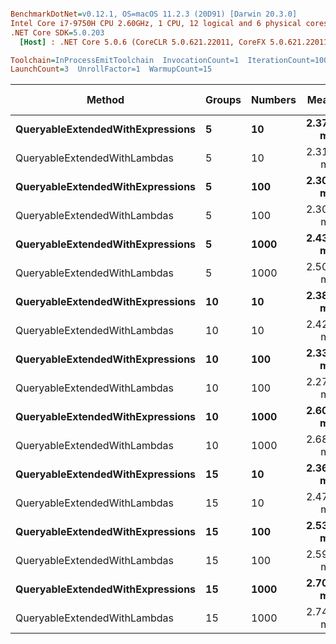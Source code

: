 ``` ini

BenchmarkDotNet=v0.12.1, OS=macOS 11.2.3 (20D91) [Darwin 20.3.0]
Intel Core i7-9750H CPU 2.60GHz, 1 CPU, 12 logical and 6 physical cores
.NET Core SDK=5.0.203
  [Host] : .NET Core 5.0.6 (CoreCLR 5.0.621.22011, CoreFX 5.0.621.22011), X64 RyuJIT

Toolchain=InProcessEmitToolchain  InvocationCount=1  IterationCount=100  
LaunchCount=3  UnrollFactor=1  WarmupCount=15  

```
|                           Method | Groups | Numbers |     Mean |     Error |    StdDev |   Median | Gen 0 | Gen 1 | Gen 2 | Allocated |
|--------------------------------- |------- |-------- |---------:|----------:|----------:|---------:|------:|------:|------:|----------:|
| **QueryableExtendedWithExpressions** |      **5** |      **10** | **2.370 ms** | **0.0370 ms** | **0.1886 ms** | **2.361 ms** |     **-** |     **-** |     **-** |  **54.65 KB** |
|     QueryableExtendedWithLambdas |      5 |      10 | 2.311 ms | 0.0334 ms | 0.1694 ms | 2.280 ms |     - |     - |     - |   57.8 KB |
| **QueryableExtendedWithExpressions** |      **5** |     **100** | **2.301 ms** | **0.0388 ms** | **0.1992 ms** | **2.281 ms** |     **-** |     **-** |     **-** |  **55.26 KB** |
|     QueryableExtendedWithLambdas |      5 |     100 | 2.305 ms | 0.0394 ms | 0.2001 ms | 2.278 ms |     - |     - |     - |  56.82 KB |
| **QueryableExtendedWithExpressions** |      **5** |    **1000** | **2.438 ms** | **0.0531 ms** | **0.2670 ms** | **2.394 ms** |     **-** |     **-** |     **-** |  **54.98 KB** |
|     QueryableExtendedWithLambdas |      5 |    1000 | 2.503 ms | 0.0533 ms | 0.2736 ms | 2.470 ms |     - |     - |     - |  56.82 KB |
| **QueryableExtendedWithExpressions** |     **10** |      **10** | **2.386 ms** | **0.0416 ms** | **0.2114 ms** | **2.380 ms** |     **-** |     **-** |     **-** |   **54.7 KB** |
|     QueryableExtendedWithLambdas |     10 |      10 | 2.420 ms | 0.0511 ms | 0.2618 ms | 2.395 ms |     - |     - |     - |  56.82 KB |
| **QueryableExtendedWithExpressions** |     **10** |     **100** | **2.336 ms** | **0.0408 ms** | **0.2059 ms** | **2.313 ms** |     **-** |     **-** |     **-** |  **55.26 KB** |
|     QueryableExtendedWithLambdas |     10 |     100 | 2.272 ms | 0.0408 ms | 0.2033 ms | 2.261 ms |     - |     - |     - |   57.5 KB |
| **QueryableExtendedWithExpressions** |     **10** |    **1000** | **2.608 ms** | **0.0638 ms** | **0.3216 ms** | **2.602 ms** |     **-** |     **-** |     **-** |  **54.65 KB** |
|     QueryableExtendedWithLambdas |     10 |    1000 | 2.686 ms | 0.0519 ms | 0.2658 ms | 2.690 ms |     - |     - |     - |  56.82 KB |
| **QueryableExtendedWithExpressions** |     **15** |      **10** | **2.368 ms** | **0.0435 ms** | **0.2194 ms** | **2.358 ms** |     **-** |     **-** |     **-** |  **54.65 KB** |
|     QueryableExtendedWithLambdas |     15 |      10 | 2.475 ms | 0.0514 ms | 0.2571 ms | 2.461 ms |     - |     - |     - |  56.82 KB |
| **QueryableExtendedWithExpressions** |     **15** |     **100** | **2.536 ms** | **0.0532 ms** | **0.2685 ms** | **2.525 ms** |     **-** |     **-** |     **-** |  **55.26 KB** |
|     QueryableExtendedWithLambdas |     15 |     100 | 2.592 ms | 0.0473 ms | 0.2392 ms | 2.592 ms |     - |     - |     - |  56.82 KB |
| **QueryableExtendedWithExpressions** |     **15** |    **1000** | **2.701 ms** | **0.0486 ms** | **0.2465 ms** | **2.680 ms** |     **-** |     **-** |     **-** |  **54.65 KB** |
|     QueryableExtendedWithLambdas |     15 |    1000 | 2.748 ms | 0.0950 ms | 0.4719 ms | 2.653 ms |     - |     - |     - |  56.82 KB |
